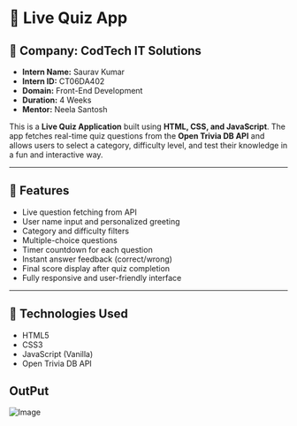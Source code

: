 # 🧠 Live Quiz App

## 🏢 Company: CodTech IT Solutions

- **Intern Name:** Saurav Kumar  
- **Intern ID:** CT06DA402  
- **Domain:** Front-End Development  
- **Duration:** 4 Weeks  
- **Mentor:** Neela Santosh

This is a **Live Quiz Application** built using **HTML, CSS, and JavaScript**. The app fetches real-time quiz questions from the **Open Trivia DB API** and allows users to select a category, difficulty level, and test their knowledge in a fun and interactive way.

---

## 🚀 Features

- Live question fetching from API
- User name input and personalized greeting
- Category and difficulty filters
- Multiple-choice questions
- Timer countdown for each question
- Instant answer feedback (correct/wrong)
- Final score display after quiz completion
- Fully responsive and user-friendly interface

---

## 🔧 Technologies Used

- HTML5
- CSS3
- JavaScript (Vanilla)
- Open Trivia DB API

## OutPut
![Image](https://github.com/user-attachments/assets/ccbcccad-046c-4cb6-ad92-57b6e90569ba)


